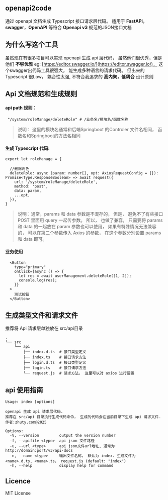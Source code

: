 ## openapi2code
通过 openapi 文档生成 Typescript 接口请求层代码。 适用于 __FastAPi__， __swagger__，__OpenAPI__ 等符合 __Openapi v3__ 规范的JSON接口文档

## 为什么写这个工具
  虽然现在有很多项目可以实现 openapi 生成 api 层代码， 虽然他们很优秀，但是他们 __不够优雅__
  eg: [https://editor.swagger.io/](https://editor.swagger.io/)， 这个swagger出代码工具很强大， 能生成多种语言的请求代码。 但出来的 Typescript 很Low， 耦合性太强, 不符合我追求的 __高内聚，低耦合__ 设计原则


## Api 文档规范和生成规则

#### api path 规则：
```
 "/system/roleManage/deleteRole" # /业务名/模块名/函数名称
```
> 说明： 这里的模块名通常和后端Springboot 的Controler 文件名相同， 函数名和Springboot的方法名相同

#### 生成 Typescript 代码: 
```(typescript)
export let roleManage = {

  //删除角色
  deleteRole: async (param: number[], opt: AxiosRequestConfig = {}): Promise<Type.ResponseBoolean> => await request({
    url: '/system/roleManage/deleteRole',
    method: 'post',
    data: param,
    ...opt,
  }),
}
```
> 说明：通常，params 和 data 参数是不混存的， 但是， 避免不了有些接口 POST 里面用 query 一起传参数。 所以， 也做了兼容， 只需要将 params 和 data 的一起放在 param 参数也可以使用， 如果有特殊情况无法兼容的， 可以在第二个参数传入 Axios 的参数， 在这个参数分别设置 params 和 data 即可。


#### 业务使用
```
  <Button
    type="primary"
    onClick={async () => {
      let res = await userManagement.deleteRole([1, 2]);
      console.log(res);
    }}
  >
    测试按钮
  </Button>
```


## 生成类型文件和请求文件
推荐将 Api 请求层单独放在 src/api目录

```
.
└── src
    └── api
        ├── index.d.ts  # 接口类型定义
        ├── index.ts    # 接口请求方法
        ├── login.d.ts  # 接口类型定义
        ├── login.ts    # 接口请求方法
        └── request.js  # 请求方法， 这里可以对 axios 进行设置 

```



## api 使用指南
```
Usage: index [options]

openapi 生成 api 请求层代码.
推荐在 src/api 目录执行生成代码命令， 生成的代码会在当前目录下生成 api 请求文件.
作者:zhuty.com@2025

Options:
  -V, --version         output the version number
  -f, --apifile <type>  api json 文件路径
  -u, --url <type>      api json文件url地址, 通常为 http://domain:port/v3/api-docs
  -n, --name <type>     输出文件名称， 默认为 index. 生成文件为 <name>.d.ts, <name>.ts， request.js (default: "index")
  -h, --help            display help for command
```
## Licence
MIT License